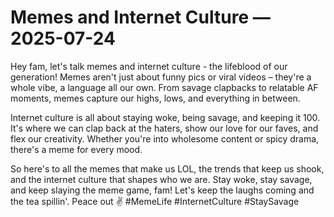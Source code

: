 # Memes and Internet Culture — 2025-07-24

Hey fam, let's talk memes and internet culture - the lifeblood of our generation! Memes aren't just about funny pics or viral videos – they're a whole vibe, a language all our own. From savage clapbacks to relatable AF moments, memes capture our highs, lows, and everything in between.

Internet culture is all about staying woke, being savage, and keeping it 100. It's where we can clap back at the haters, show our love for our faves, and flex our creativity. Whether you're into wholesome content or spicy drama, there's a meme for every mood.

So here's to all the memes that make us LOL, the trends that keep us shook, and the internet culture that shapes who we are. Stay woke, stay savage, and keep slaying the meme game, fam! Let's keep the laughs coming and the tea spillin'. Peace out ✌️ #MemeLife #InternetCulture #StaySavage